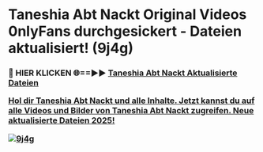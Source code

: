# Taneshia Abt Nackt Original Videos 0nlyFans durchgesickert - Dateien aktualisiert! (9j4g)

<h3>🔴 HIER KLICKEN 🌐==►► <a href="https://tinyurl.com/h6vf6nb8" rel="nofollow">Taneshia Abt Nackt Aktualisierte Dateien

Hol dir Taneshia Abt Nackt und alle Inhalte. Jetzt kannst du auf alle Videos und Bilder von Taneshia Abt Nackt zugreifen. Neue aktualisierte Dateien 2025!

[![9j4g](https://i.imgur.com/sD4kR3V.gif)](https://tinyurl.com/h6vf6nb8)
